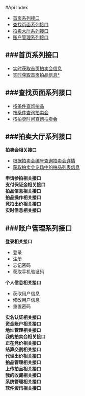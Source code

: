 #Api Index

- [首页系列接口](#first)
- [查找页面系列接口](#search)
- [拍卖大厅系列接口](#hall)
- [账户管理系列接口](#account)


###<a name="first" >首页系列接口</a>
---
- [实时获取首页拍卖会信息](首页/获取动态拍卖会信息.md)
- [实时获取首页拍品信息*](首页/获取首页拍品信息.md)

###<a name="search" >查找页面系列接口</a>
---
- [按条件查询拍品](查询/按条件查询拍品.md)
- [按条件查询拍卖会](查询/按条件查询拍卖会.md)
- [按拍卖时间查询拍卖会](查询/按拍卖时间查询拍卖会.md)

###<a name="hall" >拍卖大厅系列接口</a>
---
**拍卖会相关接口**  

- [根据拍卖会编号查询拍卖会详情](拍卖大厅/根据拍卖会编号查询拍卖会详情.md)
- [获取拍卖会专场中的拍品列表信息](拍卖大厅/获取拍卖会专场中的拍品列表信息.md)

**申请参拍相关接口**  
**支付保证金相关接口**  
**拍品信息相关接口**  
**拍品操作相关接口**  
**竞拍出价相关接口**  
**实时信息相关接口**  


###<a name="account" >账户管理系列接口</a>
---
**登录相关接口**  

- 登录
- 注册
- 忘记密码
- 获取手机验证码

**个人信息相关接口** 

- 获取用户信息 
- 修改用户信息  
- 重置密码  

**实名认证相关接口**  
**资金账户相关接口**  
**地址管理相关接口**  
**我的拍卖会相关接口**  
**正在竞价相关接口**  
**结算交割相关接口**  
**代理出价相关接口**  
**拍品管理相关接口**  
**上传拍品相关接口**  
**我的收藏相关接口**  
**系统管理相关接口**  
**软件资讯相关接口**  